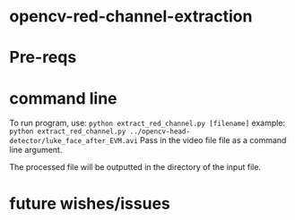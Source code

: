 # opencv-red-channel-extraction

# Pre-reqs

# command line
To run program, use:
`python extract_red_channel.py [filename]`
example:
```python extract_red_channel.py ../opencv-head-detector/luke_face_after_EVM.avi```
Pass in the video file file as a command line argument.

The processed file will be outputted in the directory of the input file.

# future wishes/issues

